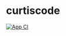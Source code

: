 # curtiscode

[![App CI](https://github.com/curtistimson/curtiscode/actions/workflows/app-ci.yml/badge.svg)](https://github.com/curtistimson/curtiscode/actions/workflows/app-ci.yml)

